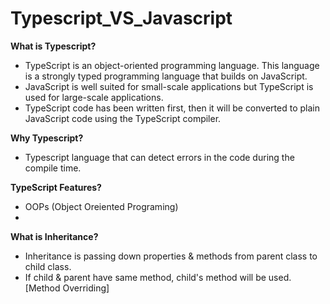 # Typescript_VS_Javascript

**What is Typescript?**
- TypeScript is an object-oriented programming language. This language is a strongly typed programming language that builds on JavaScript.
- JavaScript is well suited for small-scale applications but TypeScript is used for large-scale applications.
- TypeScript code has been written first, then it will be converted to plain JavaScript code using the TypeScript compiler.

**Why Typescript?**
- Typescript language that can detect errors in the code during the compile time.

**TypeScript Features?**
- OOPs (Object Oreiented Programing)
- 
**What is Inheritance?**
- Inheritance is passing down properties & methods from parent class to child class.
- If child & parent have same method, child's method will be used. [Method Overriding]

